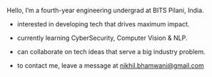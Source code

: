 Hello, I’m a fourth-year engineering undergrad at BITS Pilani, India.

- interested in developing tech that drives maximum impact.

- currently learning CyberSecurity, Computer Vision & NLP.

- can collaborate on tech ideas that serve a big industry problem. 

- to contact me, leave a message at nikhil.bhamwani@gmail.com

<!---
nixxby/nixxby is a ✨ special ✨ repository because its `README.md` (this file) appears on your GitHub profile.
You can click the Preview link to take a look at your changes.
--->
